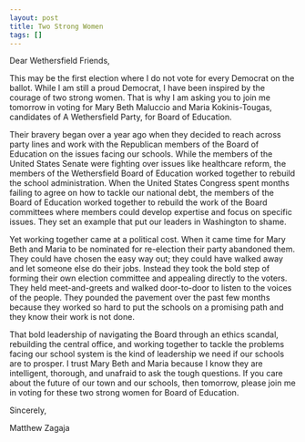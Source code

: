 ```yaml
---
layout: post
title: Two Strong Women
tags: []
---
```

Dear Wethersfield Friends, 

This may be the first election where I do not vote for every Democrat on the ballot.  While I am still a proud Democrat, I have been inspired by the courage of two strong women. That is why I am asking you to join me tomorrow in voting for Mary Beth Maluccio and Maria Kokinis-Tougas, candidates of A Wethersfield Party, for Board of Education.

Their bravery began over a year ago when they decided to reach across party lines and work with the Republican members of the Board of Education on the issues facing our schools. While the members of the United States Senate were fighting over issues like healthcare reform, the members of the Wethersfield Board of Education worked together to rebuild the school administration. When the United States Congress spent months failing to agree on how to tackle our national debt, the members of the Board of Education worked together to rebuild the work of the Board committees where members could develop expertise and focus on specific issues. They set an example that put our leaders in Washington to shame.

Yet working together came at a political cost. When it came time for Mary Beth and Maria to be nominated for re-election their party abandoned them. They could have chosen the easy way out; they could have walked away and let someone else do their jobs. Instead they took the bold step of forming their own election committee and appealing directly to the voters. They held meet-and-greets and walked door-to-door to listen to the voices of the people. They pounded the pavement over the past few months because they worked so hard to put the schools on a promising path and they know their work is not done.

That bold leadership of navigating the Board through an ethics scandal, rebuilding the central office, and working together to tackle the problems facing our school system is the kind of leadership we need if our schools are to prosper. I trust Mary Beth and Maria because I know they are intelligent, thorough, and unafraid to ask the tough questions. If you care about the future of our town and our schools, then tomorrow, please join me in voting for these two strong women for Board of Education.

Sincerely,


Matthew Zagaja
